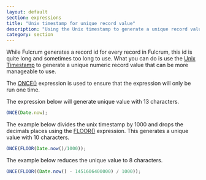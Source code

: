 ```yaml
---
layout: default
section: expressions
title: "Unix timestamp for unique record value"
description: "Using the Unix timestamp to generate a unique record value."
category: section
---
```


While Fulcrum generates a record id for every record in Fulcrum, this id is quite long and sometimes too long to use. What you can do is use the [Unix Timestamp](https://en.wikipedia.org/wiki/Unix_time) to generate a unique numeric record value that can be more manageable to use.

The [ONCE()](/expressions/reference/once/) expression is used to ensure that the expression will only be run one time.

The expression below will generate unique value with 13 characters.

```js
ONCE(Date.now);
```
The example below divides the unix timestamp by 1000 and drops the decimals places using the [FLOOR()](/expressions/reference/floor/) expression. This generates a unique value with 10 characters.

```js
ONCE(FLOOR(Date.now()/1000));
```
The example below reduces the unique value to 8 characters.

```js
ONCE(FLOOR((Date.now() - 1451606400000) / 1000));
```
